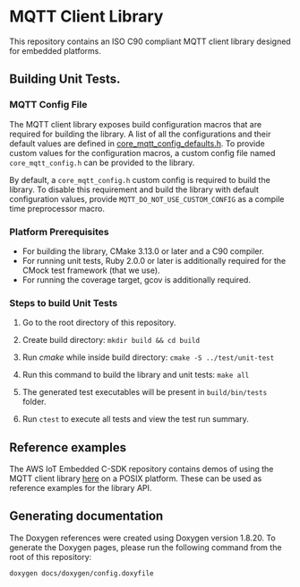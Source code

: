 # MQTT Client Library

This repository contains an ISO C90 compliant MQTT client library designed for embedded platforms.

## Building Unit Tests.

### MQTT Config File

The MQTT client library exposes build configuration macros that are required for building the library.
A list of all the configurations and their default values are defined in [core_mqtt_config_defaults.h](https://github.com/FreeRTOS/coreMQTT/blob/master/source/include/core_mqtt_config_defaults.h). 
To provide custom values for the configuration macros, a custom config file named `core_mqtt_config.h` can be
provided to the library.

By default, a `core_mqtt_config.h` custom config is required to build the library. To disable this requirement
and build the library with default configuration values, provide `MQTT_DO_NOT_USE_CUSTOM_CONFIG` as a compile time preprocessor macro.

### Platform Prerequisites

- For building the library, CMake 3.13.0 or later and a C90 compiler.
- For running unit tests, Ruby 2.0.0 or later is additionally required for the CMock test framework (that we use).
- For running the coverage target, gcov is additionally required.

### Steps to build Unit Tests

1. Go to the root directory of this repository.

1. Create build directory: `mkdir build && cd build`

1. Run *cmake* while inside build directory: `cmake -S ../test/unit-test `

1. Run this command to build the library and unit tests: `make all`

1. The generated test executables will be present in `build/bin/tests` folder.

1. Run `ctest` to execute all tests and view the test run summary.

## Reference examples

The AWS IoT Embedded C-SDK repository contains demos of using the MQTT client library [here](https://github.com/aws/aws-iot-device-sdk-embedded-C/tree/development/demos/mqtt) on a POSIX platform. These can be used as reference examples for the library API.

## Generating documentation

The Doxygen references were created using Doxygen version 1.8.20. To generate the
Doxygen pages, please run the following command from the root of this repository:

```shell
doxygen docs/doxygen/config.doxyfile
```
